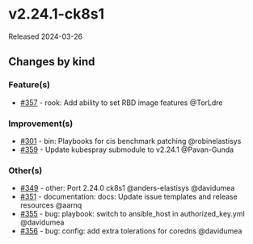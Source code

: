 # v2.24.1-ck8s1

Released 2024-03-26

## Changes by kind

### Feature(s)

- [#357](https://github.com/elastisys/compliantkubernetes-kubespray/pull/357) - rook: Add ability to set RBD image features @TorLdre

### Improvement(s)

- [#301](https://github.com/elastisys/compliantkubernetes-kubespray/pull/301) - bin: Playbooks for cis benchmark patching @robinelastisys
- [#359](https://github.com/elastisys/compliantkubernetes-kubespray/pull/359) - Update kubespray submodule to v2.24.1 @Pavan-Gunda

### Other(s)

- [#349](https://github.com/elastisys/compliantkubernetes-kubespray/pull/349) - other: Port 2.24.0 ck8s1 @anders-elastisys @davidumea
- [#351](https://github.com/elastisys/compliantkubernetes-kubespray/pull/351) - documentation: docs: Update issue templates and release resources @aarnq
- [#355](https://github.com/elastisys/compliantkubernetes-kubespray/pull/355) - bug: playbook: switch to ansible_host in authorized_key.yml @davidumea
- [#356](https://github.com/elastisys/compliantkubernetes-kubespray/pull/356) - bug: config: add extra tolerations for coredns @davidumea
